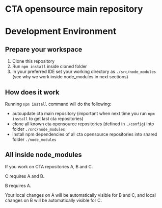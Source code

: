CTA opensource main repository
==============================


# Development Environment

## Prepare your workspace

1. Clone this repository
2. Run `npm install` inside cloned folder
3. In your preferred IDE set your working directory as `./src/node_modules` (see why we work inside node_modules in next sections)
 
## How does it work

Running `npm install` command will do the following:

* autoupdate cta main repository (important when next time you run `npm install` to get last cta repositories)
* clone all known cta opensource repositories (defined in `./config`) into folder `./src/node_modules`
* install npm dependencies of all cta opensource repositories into shared folder `./node_modules`

## All inside node_modules

If you work on CTA repositories A, B and C.

C requires A and B.

B requires A.

Your local changes on A will be automatically visible for B and C, and local changes on B will be automatically visible for C.